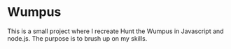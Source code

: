 # Wumpus
This is a small project where I recreate Hunt the Wumpus in Javascript and node.js. The purpose is to brush up on my skills.